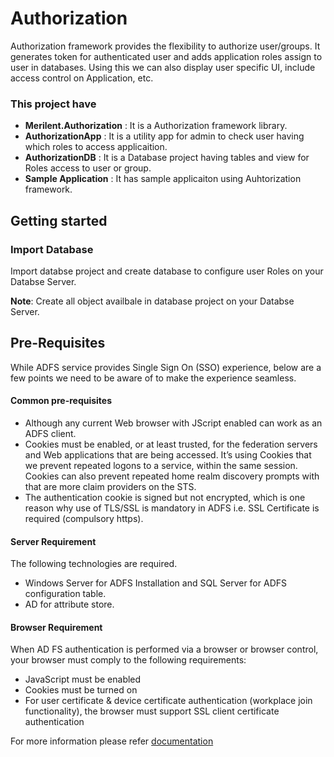 # Authorization #

Authorization framework provides the flexibility to authorize user/groups. It generates token for authenticated user and adds application roles assign to user in databases. Using this we can also display user specific UI, include access control on Application, etc.

### This project have ###

  * **Merilent.Authorization** : It is a Authorization framework library.
  * **AuthorizationApp**       : It is a utility app for admin to check user having which roles to access applicaition.
  * **AuthorizationDB**        : It is a Database project having tables and view for Roles access to user or group.
  * **Sample Application**     : It has sample applicaiton using Auhtorization framework.


## Getting started ##
### Import Database ###
 
Import databse project and create database to configure user Roles on your Databse Server.

**Note**: Create all object availbale in database project on your Databse Server.

## Pre-Requisites ##

While ADFS service provides Single Sign On (SSO) experience, below are a few points we need to be aware of to make the experience       seamless.

#### Common pre-requisites ####

* Although any current Web browser with JScript enabled can work as an ADFS client.
* Cookies must be enabled, or at least trusted, for the federation servers and Web applications that are being accessed. It’s using  Cookies that we prevent repeated logons to a service, within the same session. Cookies can also prevent repeated home realm discovery prompts with that are more claim providers on the STS.
* The authentication cookie is signed but not encrypted, which is one reason why use of TLS/SSL is mandatory in ADFS i.e. SSL Certificate is required (compulsory https).

#### Server Requirement ####

The following technologies are required.

* Windows Server for ADFS Installation and SQL Server for ADFS configuration table.
* AD for attribute store.

#### Browser Requirement ####

When AD FS authentication is performed via a browser or browser control, your browser must comply to the following requirements:

* JavaScript must be enabled
* Cookies must be turned on
* For user certificate & device certificate authentication (workplace join functionality), the browser must support SSL client    certificate authentication


For more information please refer [documentation](https://github.com/Merilent/Authorization/wiki)



